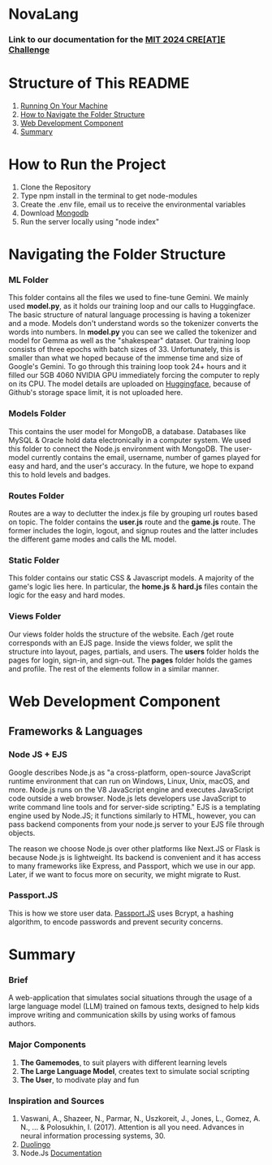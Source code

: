 # NovaLang
### Link to our documentation for the [MIT 2024 CRE[AT]E Challenge ]([url](https://docs.google.com/document/d/1ISRHYOTrsMIY67lTsfBSpmv2sFc6XUVt2Ec82_-jRlA/edit))
# Structure of This README
  1. [Running On Your Machine](#how-to-run-the-project)
  2. [How to Navigate the Folder Structure](#navigating-the-folder-structure)
  3. [Web Development Component](#web-development-component)
  5. [Summary](#summary)

# How to Run the Project
  1. Clone the Repository
  2. Type npm install in the terminal to get node-modules
  3. Create the .env file, email us to receive the environmental variables
  4. Download [Mongodb]([url](https://www.mongodb.com/try/download/community))
  5. Run the server locally using "node index" 

# Navigating the Folder Structure
### ML Folder 
This folder contains all the files we used to fine-tune Gemini. We mainly used **model.py**, as it holds our training loop and our calls to Huggingface. The basic structure of natural language processing is having a tokenizer and a mode. Models don't understand words so the tokenizer converts the words into numbers. In **model.py** you can see we called the tokenizer and model for Gemma as well as the "shakespear" dataset. Our training loop consists of three epochs with batch sizes of 33. Unfortunately, this is smaller than what we hoped because of the immense time and size of Google's Gemini. To go through this training loop took 24+ hours and it filled our 5GB 4060 NVIDIA GPU immediately forcing the computer to reply on its CPU. The model details are uploaded on [Huggingface](https://huggingface.co/Liehe/GeminiShakespeare/tree/main/results), because of Github's storage space limit, it is not uploaded here. 

### Models Folder 
This contains the user model for MongoDB, a database. Databases like MySQL & Oracle hold data electronically in a computer system. We used this folder to connect the Node.js environment with MongoDB. The user-model currently contains the email, username, number of games played for easy and hard, and the user's accuracy. In the future, we hope to expand this to hold levels and badges. 

### Routes Folder 
Routes are a way to declutter the index.js file by grouping url routes based on topic. The folder contains the **user.js** route and the **game.js** route. The former includes the login, logout, and signup routes and the latter includes the different game modes and calls the ML model. 

### Static Folder
This folder contains our static CSS & Javascript models. A majority of the game's logic lies here. In particular, the **home.js** & **hard.js** files contain the logic for the easy and hard modes. 

### Views Folder
Our views folder holds the structure of the website. Each /get route corresponds with an EJS page. Inside the views folder, we split the structure into layout, pages, partials, and users. The **users** folder holds the pages for login, sign-in, and sign-out. The **pages** folder holds the games and profile. The rest of the elements follow in a similar manner. 

# Web Development Component 
## Frameworks & Languages
### Node JS + EJS 
Google describes Node.js as "a cross-platform, open-source JavaScript runtime environment that can run on Windows, Linux, Unix, macOS, and more. Node.js runs on the V8 JavaScript engine and executes JavaScript code outside a web browser. Node.js lets developers use JavaScript to write command line tools and for server-side scripting." EJS is a templating engine used by Node.JS; it functions similarly to HTML, however, you can pass backend components from your node.js server to your EJS file through objects. 

The reason we choose Node.js over other platforms like Next.JS or Flask is because Node.js is lightweight. Its backend is convenient and it has access to many frameworks like Express, and Passport, which we use in our app. Later, if we want to focus more on security, we might migrate to Rust. 

### Passport.JS
This is how we store user data. [Passport.JS](https://www.passportjs.org/) uses Bcrypt, a hashing algorithm, to encode passwords and prevent security concerns. 

# Summary
### Brief 
A web-application that simulates social situations through the usage of a large language model (LLM) trained on famous texts, designed to help kids improve writing and communication skills by using works of famous authors. 

### Major Components 
  1. **The Gamemodes**, to suit players with different learning levels
  2. **The Large Language Model**, creates text to simulate social scripting
  3. **The User**, to modivate play and fun

### Inspiration and Sources
  1. Vaswani, A., Shazeer, N., Parmar, N., Uszkoreit, J., Jones, L., Gomez, A. N., ... & Polosukhin, I. (2017). Attention is all you need. Advances in neural information processing systems, 30.
  2. [Duolingo](https://www.duolingo.com/)
  3. Node.Js [Documentation ](https://nodejs.org/docs/latest/api/)
